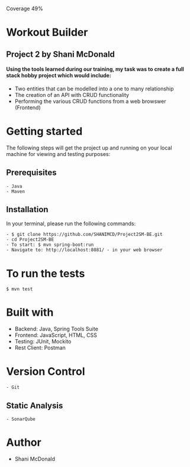 Coverage 49%

# Workout Builder
## Project 2 by Shani McDonald

#### Using the tools learned during our training, my task was to create a full stack hobby project which would include:
- Two entities that can be modelled into a one to many relationship
- The creation of an API with CRUD functionality
- Performing the various CRUD functions from a web browswer (Frontend)

# Getting started
The following steps will get the project up and running on your local machine for viewing and testing purposes:

## Prerequisites
```
- Java
- Maven
```
## Installation
In your terminal, please run the following commands:
```
- $ git clone https://github.com/SHANIMCD/Project2SM-BE.git
- cd Project2SM-BE
- To start: $ mvn spring-boot:run
- Navigate to: http://localhost:8081/ - in your web browser
```

# To run the tests
```
$ mvn test
```

# Built with
- Backend: Java, Spring Tools Suite
- Frontend: JavaScript, HTML, CSS
- Testing: JUnit, Mockito
- Rest Client: Postman

# Version Control
```
- Git
```

## Static Analysis
```
- SonarQube
```

# Author
- Shani McDonald